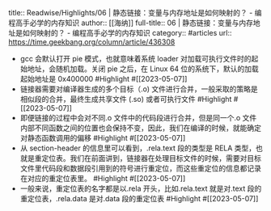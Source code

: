 title:: Readwise/Highlights/06 | 静态链接：变量与内存地址是如何映射的？ - 编程高手必学的内存知识
author:: [[海纳]]
full-title:: 06 | 静态链接：变量与内存地址是如何映射的？ - 编程高手必学的内存知识
category:: #articles
url:: https://time.geekbang.org/column/article/436308

- gcc 会默认打开 pie 模式，也就意味着系统 loader 对加载可执行文件时的起始地址，会随机加载。关闭 pie 之后，在 Linux 64 位的系统下，默认的加载起始地址是 0x400000 #Highlight #[[2023-05-07]]
- 链接器需要对编译器生成的多个目标（.o) 文件进行合并，一般采取的策略是相似段的合并，最终生成共享文件 (.so) 或者可执行文件 #Highlight #[[2023-05-07]]
- 即便链接的过程中会对不同.o 文件中的代码段进行合并，但是同一个.o 文件内部不同函数之间的位置也会保持不变，因此，我们在编译的时候，就能确定对静态函数调用的偏移 #Highlight #[[2023-05-07]]
- 从 section-header 的信息里可以看到，.rela.text 段的类型是 RELA 类型，也就是重定位表。我们在前面讲到，链接器在处理目标文件的时候，需要对目标文件里代码段和数据段引用到的符号进行重定位，而这些重定位的信息都记录在对应的重定位表里。 #Highlight #[[2023-05-07]]
- 一般来说，重定位表的名字都是以.rela 开头，比如.rela.text 就是对.text 段的重定位表，.rela.data 是对.data 段的重定位表 #Highlight #[[2023-05-07]]